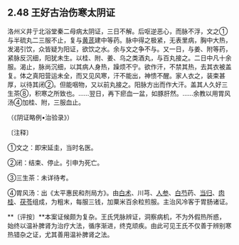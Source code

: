 ## 2.48 王好古治伤寒太阴证

洛州义井亍北浴堂秦二母病太阴证，三日不解。后呕逆恶心，而脉不浮，文之①与半硫丸二三服不止，复与[黄芪](https://www.gmzyjc.com/read/bc/bc17-0.1.4.0.0.md)建中等药。脉中得之极紧，无表里病，胸中大热，发渴引饮，众皆疑为阳证，欲饮之水。余与文之争不与。又一日，与姜、附等药，紧脉反沉细，阳犹未生。以桂、附、姜、乌之类酒丸，与百丸接之。二日中凡十余服。渴止，脉尚沉细，以其病人身热，躁烦不宁。欲作汗，不禁其热，去其衣被盖复。体之真阳营运未全，而又见风寒，汗不能出，神愦不醒。家人衣之，装束甚厚，以待其闭②。但能咽物，又以前丸接之。阳脉方出而作大汗。盖其人久好三生茶⑧，积寒之所致也。……翌日，再下瘀血一盆，如豚肝然。……余教以用胃风汤④加桂、附，三服血止。

（《阴证略例•治验录》）

〔注释〕

①文之：即宋延圭，当时名医。

②闭：结束、停止。引申为死亡。

③三生茶：未详待考。

④胃风汤：出《太平惠民和剂局方》。由[白术](https://www.gmzyjc.com/read/bc/bc17-0.1.5.0.0.md)、川芎、[人参](https://www.gmzyjc.com/read/bc/bc17-0.1.1.0.0.md)、[白芍](https://www.gmzyjc.com/read/bc/bc17-0.3.4.0.0.md)药、[当归](https://www.gmzyjc.com/read/bc/bc17-0.3.3.0.0.md)、[肉桂](https://www.gmzyjc.com/read/bc/bc07-0.3.0.0.0.md)、[茯苓](https://www.gmzyjc.com/read/bc/bc05-0.0.1.0.0.md)组成，为粗末，每服三钱，加粟米百余粒煎服。主治风冷客于胃肠诸证。

**〔评按〕**本案证候颇为复杂。王氏凭脉辨证，洞察病机，不为外假热所惑，始终以温补脾肾为治疗大法，循序渐进，终克顽疾。由此可见王氏不仅善于辨别寒热错杂之证，尤其善用温补脾肾之法。
